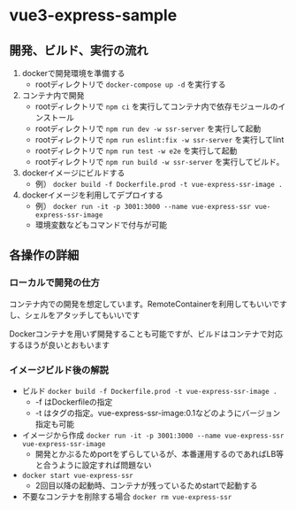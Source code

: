 # vue3-express-sample


## 開発、ビルド、実行の流れ
1. dockerで開発環境を準備する
    - rootディレクトリで `docker-compose up -d` を実行する
1. コンテナ内で開発
    - rootディレクトリで `npm ci` を実行してコンテナ内で依存モジュールのインストール
    - rootディレクトリで `npm run dev -w ssr-server` を実行して起動
    - rootディレクトリで `npm run eslint:fix -w ssr-server` を実行してlint
    - rootディレクトリで `npm run test -w e2e` を実行して起動
    - rootディレクトリで `npm run build -w ssr-server` を実行してビルド。
1. dockerイメージにビルドする
    - 例） `docker build -f Dockerfile.prod -t vue-express-ssr-image .`
1. dockerイメージを利用してデプロイする
    - 例） `docker run -it -p 3001:3000 --name vue-express-ssr vue-express-ssr-image`
    - 環境変数などもコマンドで付与が可能

## 各操作の詳細

### ローカルで開発の仕方
コンテナ内での開発を想定しています。RemoteContainerを利用してもいいですし、シェルをアタッチしてもいいです

Dockerコンテナを用いず開発することも可能ですが、ビルドはコンテナで対応するほうが良いとおもいます

### イメージビルド後の解説
- ビルド `docker build -f Dockerfile.prod -t vue-express-ssr-image .`
    - -f はDockerfileの指定
    - -t はタグの指定。vue-express-ssr-image:0.1などのようにバージョン指定も可能
- イメージから作成 `docker run -it -p 3001:3000 --name vue-express-ssr vue-express-ssr-image`
    - 開発とかぶるためportをずらしているが、本番運用するのであればLB等と合うように設定すれば問題ない
-  `docker start vue-express-ssr`
    - 2回目以降の起動時、コンテナが残っているためstartで起動する
- 不要なコンテナを削除する場合 `docker rm vue-express-ssr`
